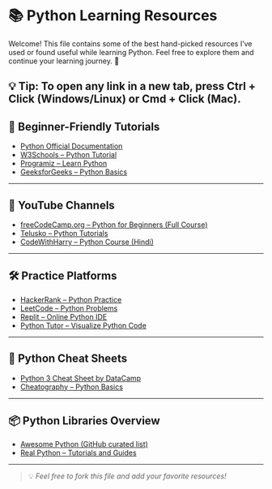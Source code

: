 # 📚 Python Learning Resources

Welcome! This file contains some of the best hand-picked resources I’ve used or found useful while learning Python. Feel free to explore them and continue your learning journey. 🚀

💡 Tip: To open any link in a new tab, press Ctrl + Click (Windows/Linux) or Cmd + Click (Mac).
---

## 📘 Beginner-Friendly Tutorials

- [Python Official Documentation](https://docs.python.org/3/tutorial/index.html)  
- [W3Schools – Python Tutorial](https://www.w3schools.com/python/)
- [Programiz – Learn Python](https://www.programiz.com/python-programming)
- [GeeksforGeeks – Python Basics](https://www.geeksforgeeks.org/python-programming-language/)

---

## 🎥 YouTube Channels

- [freeCodeCamp.org – Python for Beginners (Full Course)](https://www.youtube.com/watch?v=rfscVS0vtbw)
- [Telusko – Python Tutorials](https://www.youtube.com/playlist?list=PLsyeobzWxl7oA8QCIbjW7mTmNf3A9t9cP)
- [CodeWithHarry – Python Course (Hindi)](https://www.youtube.com/playlist?list=PLu0W_9lII9aiL0kysYlfSOUgY5rNlOhUd)

---

## 🛠 Practice Platforms

- [HackerRank – Python Practice](https://www.hackerrank.com/domains/tutorials/10-days-of-python)
- [LeetCode – Python Problems](https://leetcode.com/problemset/all/?language=Python)
- [Replit – Online Python IDE](https://replit.com/languages/python3)
- [Python Tutor – Visualize Python Code](https://pythontutor.com/)

---

## 🐍 Python Cheat Sheets

- [Python 3 Cheat Sheet by DataCamp](https://www.datacamp.com/community/blog/python-cheat-sheet)
- [Cheatography – Python Basics](https://cheatography.com/davechild/cheat-sheets/python/)

---

## 📦 Python Libraries Overview

- [Awesome Python (GitHub curated list)](https://github.com/vinta/awesome-python)
- [Real Python – Tutorials and Guides](https://realpython.com/)

---

> 💡 *Feel free to fork this file and add your favorite resources!*
